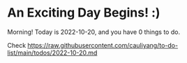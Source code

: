 # An Exciting Day Begins! :)

Morning! Today is 2022-10-20, and you have 0 things to do.

Check https://raw.githubusercontent.com/cauliyang/to-do-list/main/todos/2022-10-20.md